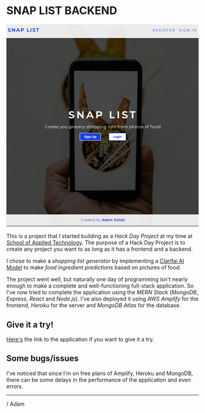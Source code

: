 # SNAP LIST BACKEND

![Snap List Landing Page](./readme-img.png 'Snap List Landing Page')

This is a project that I started building as a _Hack Day Project_ at my time at [School of Applied Technology](https://salt.study/). The purpose of a Hack Day Project is to create any project you want to as long as it has a frontend and a backend.

I chose to make a _shopping list generator_ by implementing a [Clarifai AI Model](https://www.clarifai.com/) to make _food ingredient predictions_ based on pictures of food.

The project went well, but naturally one day of programming isn't nearly enough to make a complete and well-functioning full-stack application. So I've now tried to complete the application using the _MERN Stack_ (_MongoDB_, _Express_, _React_ and _Node.js_). I've also deployed it using _AWS Amplify_ for the frontend, _Heroku_ for the server and _MongoDB Atlas_ for the database.

## Give it a try!

[Here's](https://master.d2lqi2ajg5lzsh.amplifyapp.com/) the link to the application if you want to give it a try.

## Some bugs/issues

I've noticed that since I'm on free plans of Amplify, Heroku and MongoDB, there can be some delays in the performance of the application and even errors.

---

/ Adam
